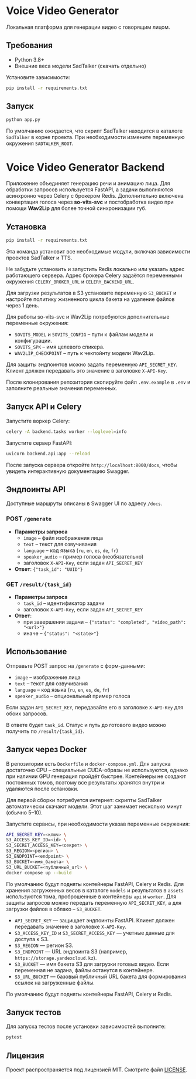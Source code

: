 # Voice Video Generator

Локальная платформа для генерации видео с говорящим лицом.

## Требования

- Python 3.8+
- Внешние веса модели SadTalker (скачать отдельно)

Установите зависимости:

```bash
pip install -r requirements.txt
```

## Запуск

```bash
python app.py
```

По умолчанию ожидается, что скрипт SadTalker находится в каталоге `SadTalker` в корне проекта. При необходимости измените переменную окружения `SADTALKER_ROOT`.

# Voice Video Generator Backend

Приложение объединяет генерацию речи и анимацию лица. Для обработки запросов используется FastAPI, а задачи выполняются асинхронно через Celery c брокером Redis.
Дополнительно включена конвертация голоса через **so-vits-svc** и постобработка видео при помощи **Wav2Lip** для более точной синхронизации губ.

## Установка

```bash
pip install -r requirements.txt
```
Эта команда установит все необходимые модули, включая зависимости проектов SadTalker и TTS.

Не забудьте установить и запустить Redis локально или указать адрес работающего сервера. Адрес брокера Celery задаётся переменными окружения `CELERY_BROKER_URL` и `CELERY_BACKEND_URL`.

Для загрузки результатов в S3 установите переменную `S3_BUCKET` и настройте политику жизненного цикла бакета на удаление файлов через 1 день.

Для работы so-vits-svc и Wav2Lip потребуются дополнительные переменные окружения:
- `SOVITS_MODEL` и `SOVITS_CONFIG` – пути к файлам модели и конфигурации.
- `SOVITS_SPK` – имя целевого спикера.
- `WAV2LIP_CHECKPOINT` – путь к чекпойнту модели Wav2Lip.

Для защиты эндпоинтов можно задать переменную `API_SECRET_KEY`. Клиент должен передавать это значение в заголовке `X-API-Key`.

После клонирования репозитория скопируйте файл `.env.example` в `.env` и заполните реальные значения переменных.

## Запуск API и Celery

Запустите воркер Celery:

```bash
celery -A backend.tasks worker --loglevel=info
```

Запустите сервер FastAPI:

```bash
uvicorn backend.api:app --reload
```

После запуска сервера откройте `http://localhost:8000/docs`, чтобы увидеть интерактивную документацию Swagger.

## Эндпоинты API

Доступные маршруты описаны в Swagger UI по адресу `/docs`.

### POST `/generate`

- **Параметры запроса**
  - `image` – файл изображения лица
  - `text` – текст для озвучивания
  - `language` – код языка (`ru`, `en`, `es`, `de`, `fr`)
  - `speaker_audio` – пример голоса (необязательно)
  - заголовок `X-API-Key`, если задан `API_SECRET_KEY`
- **Ответ**: `{"task_id": "UUID"}`

### GET `/result/{task_id}`

- **Параметры запроса**
  - `task_id` – идентификатор задачи
  - заголовок `X-API-Key`, если задан `API_SECRET_KEY`
- **Ответ**:
  - при завершении задачи – `{"status": "completed", "video_path": "<url>"}`
  - иначе – `{"status": "<state>"}`

## Использование

Отправьте POST запрос на `/generate` с форм-данными:

- `image` – изображение лица
- `text` – текст для озвучивания
- `language` – код языка (`ru`, `en`, `es`, `de`, `fr`)
- `speaker_audio` – опциональный пример голоса

Если задан `API_SECRET_KEY`, передавайте его в заголовке `X-API-Key` для обоих запросов.

В ответе будет `task_id`. Статус и путь до готового видео можно получить по `/result/{task_id}`.


## Запуск через Docker

В репозитории есть `Dockerfile` и `docker-compose.yml`. Для запуска достаточно CPU – специальные CUDA-образы не используются, однако при наличии GPU генерация пройдёт быстрее. Контейнеры не создают постоянных томов, поэтому все результаты хранятся внутри и удаляются после остановки.

Для первой сборки потребуется интернет: скрипты SadTalker автоматически скачают модели. Этот шаг занимает несколько минут (обычно 5–10).

Запустите сервисы, при необходимости указав переменные окружения:

```bash
API_SECRET_KEY=<ключ> \
S3_ACCESS_KEY_ID=<id> \
S3_SECRET_ACCESS_KEY=<секрет> \
S3_REGION=<регион> \
S3_ENDPOINT=<endpoint> \
S3_BUCKET=<имя_бакета> \
S3_URL_BUCKET=<публичный_url> \
docker compose up --build
```


По умолчанию будут подняты контейнеры FastAPI, Celery и Redis. Для хранения
загруженных весов в каталоге `models` и результатов в `assets` используются
тома, проброшенные в контейнеры `api` и `worker`. Для защиты запросов можно
передать переменную `API_SECRET_KEY`, а для загрузки файлов в облако –
`S3_BUCKET`.

* `API_SECRET_KEY` — защищает эндпоинты FastAPI. Клиент должен передавать значение в заголовке `X-API-Key`.
* `S3_ACCESS_KEY_ID` и `S3_SECRET_ACCESS_KEY` — учетные данные для доступа к S3.
* `S3_REGION` — регион S3.
* `S3_ENDPOINT` — URL эндпоинта S3 (например, `https://storage.yandexcloud.kz`).
* `S3_BUCKET` — имя бакета S3 для загрузки готовых видео. Если переменная не задана, файлы останутся в контейнере.
* `S3_URL_BUCKET` — базовый публичный URL бакета для формирования ссылок на загруженные файлы.

По умолчанию будут подняты контейнеры FastAPI, Celery и Redis.
## Запуск тестов
Для запуска тестов после установки зависимостей выполните:
```bash
pytest
```

## Лицензия

Проект распространяется под лицензией MIT. Смотрите файл [LICENSE](LICENSE).
